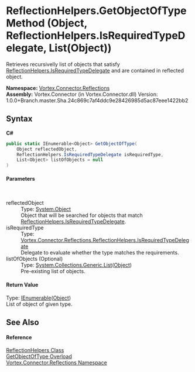 # ReflectionHelpers.GetObjectOfType Method (Object, ReflectionHelpers.IsRequiredTypeDelegate, List(Object))
 

Retrieves recursivelly list of objects that satisfy <a href="T_Vortex_Connector_Reflections_ReflectionHelpers_IsRequiredTypeDelegate.md">ReflectionHelpers.IsRequiredTypeDelegate</a> and are contained in reflected object.

**Namespace:**&nbsp;<a href="N_Vortex_Connector_Reflections.md">Vortex.Connector.Reflections</a><br />**Assembly:**&nbsp;Vortex.Connector (in Vortex.Connector.dll) Version: 1.0.0+Branch.master.Sha.24c869c7af4ddc9e28426985d5ac87eee1422bb2

## Syntax

**C#**<br />
``` C#
public static IEnumerable<Object> GetObjectOfType(
	Object reflectedObject,
	ReflectionHelpers.IsRequiredTypeDelegate isRequiredType,
	List<Object> listOfObjects = null
)
```


#### Parameters
&nbsp;<dl><dt>reflectedObject</dt><dd>Type: <a href="https://docs.microsoft.com/dotnet/api/system.object" target="_blank">System.Object</a><br />Object that will be searched for objects that match <a href="T_Vortex_Connector_Reflections_ReflectionHelpers_IsRequiredTypeDelegate.md">ReflectionHelpers.IsRequiredTypeDelegate</a>.</dd><dt>isRequiredType</dt><dd>Type: <a href="T_Vortex_Connector_Reflections_ReflectionHelpers_IsRequiredTypeDelegate.md">Vortex.Connector.Reflections.ReflectionHelpers.IsRequiredTypeDelegate</a><br />Delegate to evaluate whether the type matches the requirements.</dd><dt>listOfObjects (Optional)</dt><dd>Type: <a href="https://docs.microsoft.com/dotnet/api/system.collections.generic.list-1" target="_blank">System.Collections.Generic.List</a>(<a href="https://docs.microsoft.com/dotnet/api/system.object" target="_blank">Object</a>)<br />Pre-existing list of objects.</dd></dl>

#### Return Value
Type: <a href="https://docs.microsoft.com/dotnet/api/system.collections.generic.ienumerable-1" target="_blank">IEnumerable</a>(<a href="https://docs.microsoft.com/dotnet/api/system.object" target="_blank">Object</a>)<br />List of object of given type.

## See Also


#### Reference
<a href="T_Vortex_Connector_Reflections_ReflectionHelpers.md">ReflectionHelpers Class</a><br /><a href="Overload_Vortex_Connector_Reflections_ReflectionHelpers_GetObjectOfType.md">GetObjectOfType Overload</a><br /><a href="N_Vortex_Connector_Reflections.md">Vortex.Connector.Reflections Namespace</a><br />